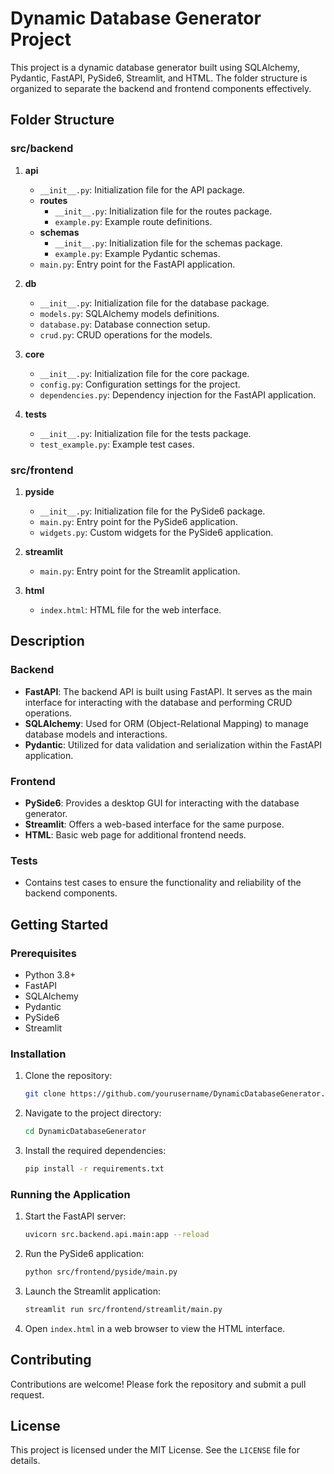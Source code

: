 # Dynamic Database Generator Project

This project is a dynamic database generator built using SQLAlchemy, Pydantic, FastAPI, PySide6, Streamlit, and HTML. The folder structure is organized to separate the backend and frontend components effectively.

## Folder Structure

### src/backend

1. **api**
   - `__init__.py`: Initialization file for the API package.
   - **routes**
     - `__init__.py`: Initialization file for the routes package.
     - `example.py`: Example route definitions.
   - **schemas**
     - `__init__.py`: Initialization file for the schemas package.
     - `example.py`: Example Pydantic schemas.
   - `main.py`: Entry point for the FastAPI application.

2. **db**
   - `__init__.py`: Initialization file for the database package.
   - `models.py`: SQLAlchemy models definitions.
   - `database.py`: Database connection setup.
   - `crud.py`: CRUD operations for the models.

3. **core**
   - `__init__.py`: Initialization file for the core package.
   - `config.py`: Configuration settings for the project.
   - `dependencies.py`: Dependency injection for the FastAPI application.

4. **tests**
   - `__init__.py`: Initialization file for the tests package.
   - `test_example.py`: Example test cases.

### src/frontend

1. **pyside**
   - `__init__.py`: Initialization file for the PySide6 package.
   - `main.py`: Entry point for the PySide6 application.
   - `widgets.py`: Custom widgets for the PySide6 application.

2. **streamlit**
   - `main.py`: Entry point for the Streamlit application.

3. **html**
   - `index.html`: HTML file for the web interface.

## Description

### Backend

- **FastAPI**: The backend API is built using FastAPI. It serves as the main interface for interacting with the database and performing CRUD operations.
- **SQLAlchemy**: Used for ORM (Object-Relational Mapping) to manage database models and interactions.
- **Pydantic**: Utilized for data validation and serialization within the FastAPI application.

### Frontend

- **PySide6**: Provides a desktop GUI for interacting with the database generator.
- **Streamlit**: Offers a web-based interface for the same purpose.
- **HTML**: Basic web page for additional frontend needs.

### Tests

- Contains test cases to ensure the functionality and reliability of the backend components.

## Getting Started

### Prerequisites

- Python 3.8+
- FastAPI
- SQLAlchemy
- Pydantic
- PySide6
- Streamlit

### Installation

1. Clone the repository:
    ```sh
    git clone https://github.com/yourusername/DynamicDatabaseGenerator.git
    ```

2. Navigate to the project directory:
    ```sh
    cd DynamicDatabaseGenerator
    ```

3. Install the required dependencies:
    ```sh
    pip install -r requirements.txt
    ```

### Running the Application

1. Start the FastAPI server:
    ```sh
    uvicorn src.backend.api.main:app --reload
    ```

2. Run the PySide6 application:
    ```sh
    python src/frontend/pyside/main.py
    ```

3. Launch the Streamlit application:
    ```sh
    streamlit run src/frontend/streamlit/main.py
    ```

4. Open `index.html` in a web browser to view the HTML interface.

## Contributing

Contributions are welcome! Please fork the repository and submit a pull request.

## License

This project is licensed under the MIT License. See the `LICENSE` file for details.

